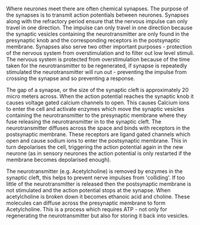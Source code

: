 Where neurones meet there are often chemical synapses. The purpose of the synapses is to transmit action potentials between neurones. Synapses along with the refractory period ensure that the nervous impulse can only travel in one direction. The impulse can only travel in one direction because the synaptic vesicles containing the neurotransmitter are only found in the presynaptic knob and the corresponding receptors in the postsynaptic membrane. Synapses also serve two other important purposes - protection of the nervous system from overstimulation and to filter out low level stimuli. The nervous system is protected from overstimulation because of the time taken for the neurotransmitter to be regenerated, if synapse is repeatedly stimulated the neurotransmitter will run out - preventing the impulse from crossing the synapse and so preventing a response.

The gap of a synapse, or the size of the synaptic cleft is approximately 20 micro meters across. When the action potential reaches the synaptic knob it causes voltage gated calcium channels to open. This causes Calcium ions to enter the cell and activate enzymes which move the synaptic vesicles containing the neurotransmitter to the presynaptic membrane where they fuse releasing the neurotransmitter in to the synaptic cleft. The neurotransmitter diffuses across the space and binds with receptors in the postsynaptic membrane. These receptors are ligand gated channels which open and cause sodium ions to enter the postsynaptic membrane. This in turn depolarises the cell, triggering the action potential again in the new neurone (as in sensory neurones the action potential is only restarted if the membrane becomes depolarised enough).

The neurotransmitter (e.g. Acetylcholine) is removed by enzymes in the synaptic cleft, this helps to prevent nerve impulses from 'colliding'. If too little of the neurotransmitter is released then the postsynaptic membrane is not stimulated and the action potential stops at the synapse. When acetylcholine is broken down it becomes ethanoic acid and choline. These molecules can diffuse across the presynaptic membrane to form Acetylcholine. This is a process which requires ATP - not only for regenerating the neurotransmitter but also for storing it back into vesicles.
